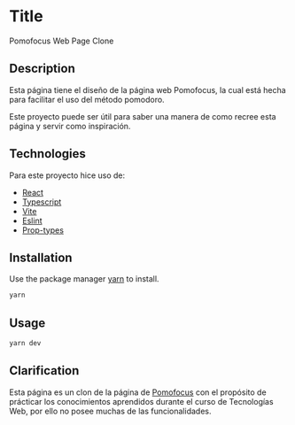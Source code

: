 # Title

Pomofocus Web Page Clone

## Description

Esta página tiene el diseño de la página web Pomofocus, la cual está hecha para facilitar el uso del método pomodoro.

Este proyecto puede ser útil para saber una manera de como recree esta página y servir como inspiración.

## Technologies

Para este proyecto hice uso de:
- [React](https://es.react.dev/)
- [Typescript](https://www.typescriptlang.org/)
- [Vite](https://vitejs.dev/)
- [Eslint](https://eslint.org/)
- [Prop-types](https://legacy.reactjs.org/docs/typechecking-with-proptypes.htmlx)

## Installation

Use the package manager [yarn](https://classic.yarnpkg.com/lang/en/docs/install/#mac-stable) to install.

```bash
yarn
```

## Usage

```bash
yarn dev
```

## Clarification

Esta página es un clon de la página de [Pomofocus](https://pomofocus.io/) con el propósito de prácticar los conocimientos aprendidos durante el curso de Tecnologías Web, por ello no posee muchas de las funcionalidades.